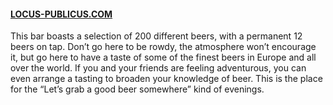 #### [LOCUS-PUBLICUS.COM](http://LOCUS-PUBLICUS.COM)

This bar boasts a selection of 200 different beers, with a permanent 12 beers on tap. Don’t go here to be rowdy, the atmosphere won’t encourage it, but go here to have a taste of some of the finest beers in Europe and all over the world. If you and your friends are feeling adventurous, you can even arrange a tasting to broaden your knowledge of beer. This is the place for the “Let’s grab a good beer somewhere” kind of evenings.
